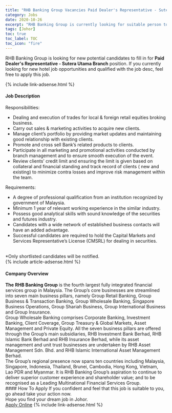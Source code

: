 ```yaml
---
title: "RHB Banking Group Vacancies Paid Dealer's Representative - Sutera Utama Branch" 
category: Jobs 
date: 2020-10-26 
excerpt: "RHB Banking Group is currently looking for suitable person to fill in the Paid Dealer's Representative - Sutera Utama Branch which positioned at Johor" 
tags: [Johor] 
toc: true 
toc_label: TOC 
toc_icon: "fire" 
--- 
```


<p>RHB Banking Group is looking for new potential candidates to fill in for <b>Paid Dealer's Representative - Sutera Utama Branch</b> position. If you currently looking for new hotel job opportunities and qualified with the job desc, feel free to apply this job.
</p>{% include link-adsense.html %} 
<div><div><h4>Job Description</h4></div><div><div><span><div><div><div>Responsibilities:</div><ul><li>Dealing and execution of trades for local &amp; foreign retail equities broking business.</li><li>Carry out sales &amp; marketing activities to acquire new clients.</li><li>Manage client&#8217;s portfolio by providing market updates and maintaining good relationship with existing clients.</li><li>Promote and cross sell Bank&#8217;s related products to clients.</li><li>Participate in all marketing and promotional activities conducted by branch management and to ensure smooth execution of the event.</li><li>Review clients&#8217; credit limit and ensuring the limit is given based on collateral and financial standing and track record of clients ( new and existing) to minimize contra losses and improve risk management within the team.</li></ul><div>Requirements:</div><ul><li>A degree of professional qualification from an institution recognized by government of Malaysia.</li><li>Minimum 1 year of relevant working experience in the similar industry.</li><li>Possess good analytical skills with sound knowledge of the securities and futures industry.</li><li>Candidates with a wide network of established business contacts will have an added advantage.</li><li>Successful candidates are required to hold the Capital Markets and Services Representative&#8217;s License (CMSRL) for dealing in securities.</li></ul><div><br>*Only shortlisted candidates will be notified.</div></div></div></span></div></div></div> 
{% include article-adsense.html %} 
<div><div><h4>Company Overview</h4></div><div><div><span><div><div>
<strong>The</strong> <strong>RHB Banking Group</strong> is the fourth largest fully integrated financial services group in Malaysia. The Group&#8217;s core businesses are streamlined into seven main business pillars, namely Group Retail Banking, Group Business &amp; Transaction Banking, Group Wholesale Banking, Singapore Business Operations, Group Shariah Business, Group International Business and Group Insurance.&#160;</div>
<div>
<div>
		Group Wholesale Banking comprises Corporate Banking, Investment Banking, Client Coverage, Group Treasury &amp; Global Markets, Asset Management and Private Equity. All the seven business pillars are offered through the Group&#8217;s main subsidiaries, RHB Investment Bank Berhad, RHB Islamic Bank Berhad and RHB Insurance Berhad, while its asset management and unit trust businesses are undertaken by RHB Asset Management Sdn. Bhd. and RHB Islamic International Asset Management Berhad.</div>
<div>
		The Group&#8217;s regional presence now spans ten countries including Malaysia, Singapore, Indonesia, Thailand, Brunei, Cambodia, Hong Kong, Vietnam, Lao PDR and Myanmar. It is RHB Banking Group&#8217;s aspiration to continue to deliver superior customer experience and shareholder value; and to be recognised as a Leading Multinational Financial Services Group.</div>
</div></div></span></div></div></div> 
#### How To Apply 
If you confident and feel that this job is suitable to you, go ahead take your action now. <br/> 
Hope you find your dream job in Johor. <br/> 
<a href="https://www.jobstreet.com.my/en/job/paid-dealer-s-representative-sutera-utama-branch-4411455?jobId=jobstreet-my-job-4411455" class="btn btn--info" target="_blank" rel="nofollow noopenner">Apply Online</a> 
{% include link-adsense.html %} 